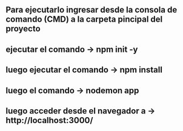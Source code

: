 ## Para ejecutarlo ingresar desde la consola de comando (CMD) a la carpeta pincipal del proyecto

## ejecutar el comando -> npm init -y
## luego ejecutar el comando ->  npm install
## luego el comando -> nodemon app
## luego acceder desde el navegador a ->  http://localhost:3000/
